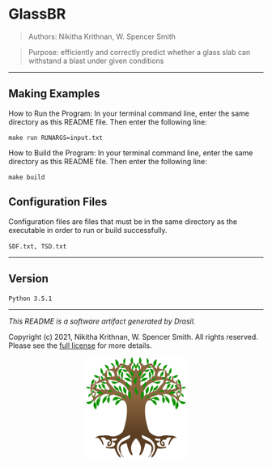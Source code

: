 # GlassBR 
> Authors:  Nikitha Krithnan, W. Spencer Smith

> Purpose: efficiently and correctly predict whether a glass slab can withstand a blast under given conditions

------------------------------------------------------------
## Making Examples 
 How to Run the Program:
In your terminal command line, enter the same directory as this README file. Then enter the following line:
```
make run RUNARGS=input.txt
```

How to Build the Program:
In your terminal command line, enter the same directory as this README file. Then enter the following line:
```
make build
```

## Configuration Files 
 Configuration files are files that must be in the same directory as the executable in order to run or build successfully.

`SDF.txt, TSD.txt`

------------------------------------------------------------
## Version 
 `Python 3.5.1`

------------------------------------------------------------
*This README is a software artifact generated by Drasil.*

Copyright (c) 2021, Nikitha Krithnan, W. Spencer Smith. All rights reserved. Please see the [full license](https://github.com/JacquesCarette/Drasil/blob/4b9ad0a3016fecb3c7a2aa82ab142f9e805b5cc8/LICENSE) for more details.

<p align="center">
<img src="../../../../drasil-website/WebInfo/images/Icon.png" alt="Drasil Tree" width="200" />
</p>
